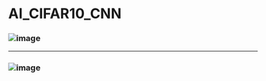 # AI_CIFAR10_CNN

### ![image](https://user-images.githubusercontent.com/70564585/209808678-56073a18-222c-424e-ad04-657b3bfe8427.png)
---
### ![image](https://user-images.githubusercontent.com/70564585/209808708-0a25e99c-72b5-43e1-a87b-6a78841a256d.png)
